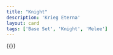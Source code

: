 ```yaml
---
title: "Knight"
description: 'Krieg Eterna'
layout: card
tags: ['Base Set', 'Knight', 'Melee']
---
```

{{<card-detail-page title="Knight11" artwork="Portrait of Alfonso d'Avalos by Titan (1533)" />}}